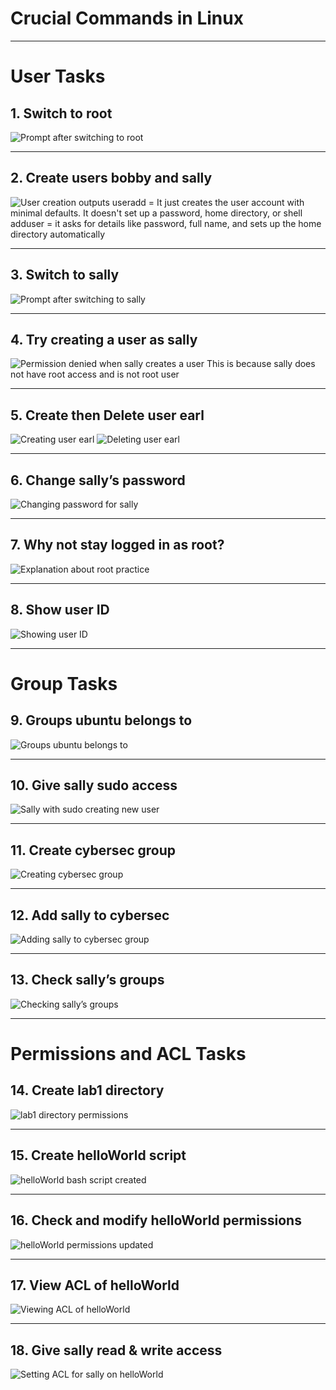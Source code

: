 # Crucial Commands in Linux

---
# User Tasks

## 1. Switch to root
![Prompt after switching to root](images/images/root.png)

---

## 2. Create users bobby and sally
![User creation outputs](images/images/sallyBob.png)
useradd = It just creates the user account with minimal defaults. It doesn't set up a password, home directory, or shell  
adduser = it asks for details like password, full name, and sets up the home directory automatically

---

## 3. Switch to sally
![Prompt after switching to sally](images/images/suSally.png)

---

## 4. Try creating a user as sally
![Permission denied when sally creates a user](images/images/sallyNo.png)
This is because sally does not have root access and is not root user

---

## 5. Create then Delete user earl
![Creating user earl](images/images/sudoEarl.png)
![Deleting user earl](images/images/byEarl.png)

---

## 6. Change sally’s password
![Changing password for sally](images/images/passwd_sally.png)

---

## 7. Why not stay logged in as root?
![Explanation about root practice](images/images/root_bad_practice.png)

---

## 8. Show user ID
![Showing user ID](images/images/user_id.png)

---

# Group Tasks

## 9. Groups ubuntu belongs to
![Groups ubuntu belongs to](images/images/ubuntu_groups.png)

---

## 10. Give sally sudo access
![Sally with sudo creating new user](images/images/sally_sudo_useradd.png)

---

## 11. Create cybersec group
![Creating cybersec group](images/images/create_cybersec.png)

---

## 12. Add sally to cybersec
![Adding sally to cybersec group](images/images/add_sally_cybersec.png)

---

## 13. Check sally’s groups
![Checking sally’s groups](images/images/sally_groups.png)

---

# Permissions and ACL Tasks

## 14. Create lab1 directory
![lab1 directory permissions](images/images/lab1_permissions.png)

---

## 15. Create helloWorld script
![helloWorld bash script created](images/images/helloWorld_script.png)

---

## 16. Check and modify helloWorld permissions
![helloWorld permissions updated](images/images/helloWorld_permissions.png)

---

## 17. View ACL of helloWorld
![Viewing ACL of helloWorld](images/images/helloWorld_acl.png)

---

## 18. Give sally read & write access
![Setting ACL for sally on helloWorld](images/images/sally_acl.png)


